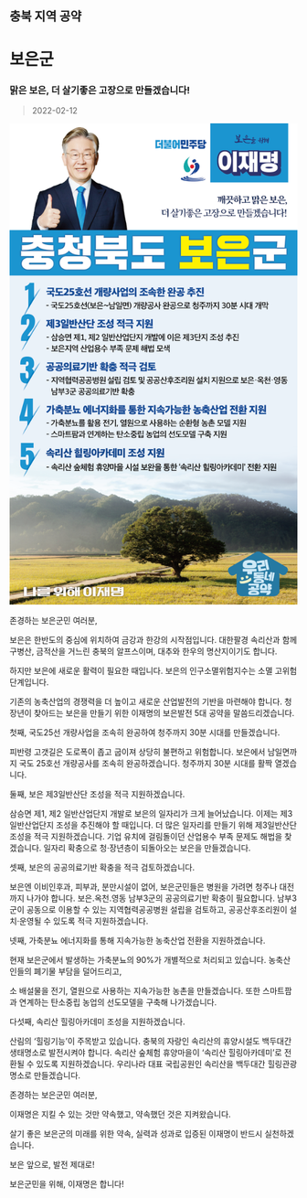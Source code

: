 ## 충북 지역 공약

# 보은군

### 맑은 보은, 더 살기좋은 고장으로 만들겠습니다! 
> 2022-02-12

![보은군 지역공약](./005_011_003.png)

존경하는 보은군민 여러분, 

 

보은은 한반도의 중심에 위치하여 금강과 한강의 시작점입니다. 대한팔경 속리산과 함께 구병산, 금적산을 거느린 충북의 알프스이며, 대추와 한우의 명산지이기도 합니다.

 

하지만 보은에 새로운 활력이 필요한 때입니다. 보은의 인구소멸위험지수는 소멸 고위험단계입니다. 

 

기존의 농축산업의 경쟁력을 더 높이고 새로운 산업발전의 기반을 마련해야 합니다. 청장년이 찾아드는 보은을 만들기 위한 이재명의 보은발전 5대 공약을 말씀드리겠습니다. 

 

 

첫째, 국도25선 개량사업을 조속히 완공하여 청주까지 30분 시대를 만들겠습니다.

 

피반령 고갯길은 도로폭이 좁고 굽이져 상당히 불편하고 위험합니다. 보은에서 남일면까지 국도 25호선 개량공사를 조속히 완공하겠습니다. 청주까지 30분 시대를 활짝 열겠습니다. 

 

둘째, 보은 제3일반산단 조성을 적극 지원하겠습니다. 

 

삼승면 제1, 제2 일반산업단지 개발로 보은의 일자리가 크게 늘어났습니다. 이제는 제3 일반산업단지 조성을 추진해야 할 때입니다. 더 많은 일자리를 만들기 위해 제3일반산단 조성을 적극 지원하겠습니다. 기업 유치에 걸림돌이던 산업용수 부족 문제도 해법을 찾겠습니다. 일자리 확충으로 청·장년층이 되돌아오는 보은을 만들겠습니다.

 

셋째, 보은의 공공의료기반 확충을 적극 검토하겠습니다. 

 

보은엔 이비인후과, 피부과, 분만시설이 없어, 보은군민들은 병원을 가려면 청주나 대전까지 나가야 합니다. 보은․옥천․영동 남부3군의 공공의료기반 확충이 필요합니다. 남부3군이 공동으로 이용할 수 있는 지역협력공공병원 설립을 검토하고, 공공산후조리원이 설치·운영될 수 있도록 적극 지원하겠습니다. 

 

넷째, 가축분뇨 에너지화를 통해 지속가능한 농축산업 전환을 지원하겠습니다. 

 

현재 보은군에서 발생하는 가축분뇨의 90%가 개별적으로 처리되고 있습니다. 농축산인들의 폐기물 부담을 덜어드리고, 

소 배설물을 전기, 열원으로 사용하는 지속가능한 농촌을 만들겠습니다. 또한 스마트팜과 연계하는 탄소중립 농업의 선도모델을 구축해 나가겠습니다.  

 

다섯째, 속리산 힐링아카데미 조성을 지원하겠습니다.  

 

산림의 ‘힐링기능’이 주목받고 있습니다. 충북의 자랑인 속리산의 휴양시설도 백두대간 생태명소로 발전시켜야 합니다. 속리산 숲체험 휴양마을이 ‘속리산 힐링아카데미’로 전환될 수 있도록 지원하겠습니다. 우리나라 대표 국립공원인 속리산을 백두대간 힐링관광 명소로 만들겠습니다.

 

 

 

존경하는 보은군민 여러분,

 

이재명은 지킬 수 있는 것만 약속했고, 약속했던 것은 지켜왔습니다.

살기 좋은 보은군의 미래를 위한 약속, 실력과 성과로 입증된 이재명이 반드시 실천하겠습니다.

 

보은 앞으로, 발전 제대로!

보은군민을 위해, 이재명은 합니다! 

						